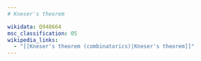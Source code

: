 ```yaml
---
# Kneser's theorem

wikidata: Q948664
msc_classification: 05
wikipedia_links:
  - "[[Kneser's theorem (combinatorics)|Kneser's theorem]]"
---
```

